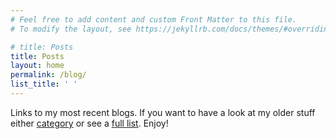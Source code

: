```yaml
---
# Feel free to add content and custom Front Matter to this file.
# To modify the layout, see https://jekyllrb.com/docs/themes/#overriding-theme-defaults

# title: Posts
title: Posts
layout: home
permalink: /blog/
list_title: ' '
---
```


Links to my most recent blogs. If you want to have a look at my older stuff either [category](cat) or see a [full list](cat/all). Enjoy!
